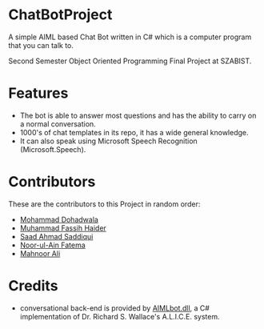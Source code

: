 # ChatBotProject
A simple AIML based Chat Bot written in C# which is a computer program that you can talk to.

Second Semester Object Oriented Programming Final Project at SZABIST.

# Features
* The bot is able to answer most questions and has the ability to carry on a normal conversation.
* 1000's of chat templates in its repo, it has a wide general knowledge.
* It can also speak using Microsoft Speech Recognition (Microsoft.Speech).

# Contributors
These are the contributors to this Project in random order:
* [Mohammad Dohadwala](http://github.com/GR8z)
* [Muhammad Fassih Haider](https://github.com/MuhammadFassihHaider)
* [Saad Ahmad Saddiqui](https://github.com/SaadAhmadSaddiqui)
* [Noor-ul-Ain Fatema](http://github.com/Snf9718)
* [Mahnoor Ali](http://github.com)

# Credits
* conversational back-end is provided by [AIMLbot.dll](http://aimlbot.sourceforge.net), a C# implementation of Dr. Richard S. Wallace's A.L.I.C.E. system.

